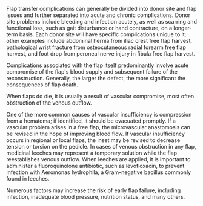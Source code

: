 Flap transfer complications can generally be divided into donor site and flap issues and further separated into acute and chronic complications. Donor site problems include bleeding and infection acutely, as well as scarring and functional loss, such as gait disturbance or hand contracture, on a longer-term basis. Each donor site will have specific complications unique to it; other examples include abdominal hernia from iliac crest free flap harvest, pathological wrist fracture from osteocutaneous radial forearm free flap harvest, and foot drop from peroneal nerve injury in fibula free flap harvest.

Complications associated with the flap itself predominantly involve acute compromise of the flap's blood supply and subsequent failure of the reconstruction. Generally, the larger the defect, the more significant the consequences of flap death.

When flaps do die, it is usually a result of vascular compromise, most often obstruction of the venous outflow.

One of the more common causes of vascular insufficiency is compression from a hematoma; if identified, it should be evacuated promptly. If a vascular problem arises in a free flap, the microvascular anastomosis can be revised in the hope of improving blood flow. If vascular insufficiency occurs in regional or local flaps, the inset may be revised to decrease tension or torsion on the pedicle. In cases of venous obstruction in any flap, medicinal leeches may represent a temporary solution while the flap reestablishes venous outflow. When leeches are applied, it is important to administer a fluoroquinolone antibiotic, such as levofloxacin, to prevent infection with Aeromonas hydrophila, a Gram-negative bacillus commonly found in leeches.

Numerous factors may increase the risk of early flap failure, including infection, inadequate blood pressure, nutrition status, and many others.